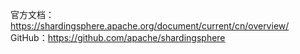 官方文档：https://shardingsphere.apache.org/document/current/cn/overview/
GitHub：https://github.com/apache/shardingsphere

